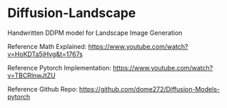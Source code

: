 # Diffusion-Landscape

Handwritten DDPM model for Landscape Image Generation

Reference Math Explained: https://www.youtube.com/watch?v=HoKDTa5jHvg&t=1767s

Reference Pytorch Implementation: https://www.youtube.com/watch?v=TBCRlnwJtZU

Reference Github Repo: https://github.com/dome272/Diffusion-Models-pytorch
